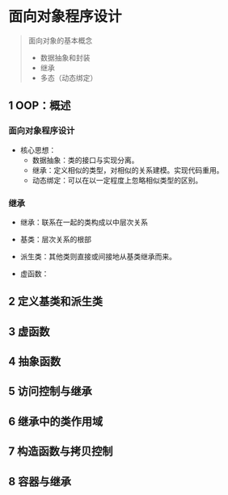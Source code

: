 # 面向对象程序设计

> 面向对象的基本概念
> * 数据抽象和封装
> * 继承
> * 多态（动态绑定）


## 1 OOP：概述

### 面向对象程序设计

* 核心思想：
  * 数据抽象：类的接口与实现分离。
  * 继承：定义相似的类型，对相似的关系建模。实现代码重用。
  * 动态绑定：可以在以一定程度上忽略相似类型的区别。

### 继承

* 继承：联系在一起的类构成以中层次关系
* 基类：层次关系的根部
* 派生类：其他类则直接或间接地从基类继承而来。

* 虚函数：

## 2 定义基类和派生类

## 3 虚函数

## 4 抽象函数

## 5 访问控制与继承


## 6 继承中的类作用域

## 7 构造函数与拷贝控制

## 8 容器与继承
